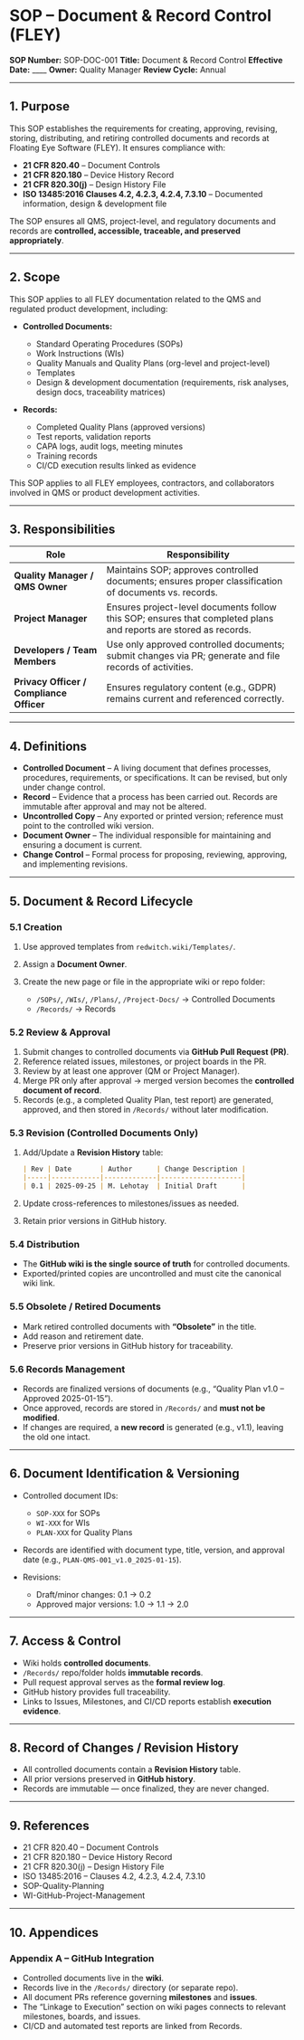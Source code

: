 # **SOP – Document & Record Control (FLEY)**

**SOP Number:** SOP-DOC-001
**Title:** Document & Record Control
**Effective Date:** ____
**Owner:** Quality Manager
**Review Cycle:** Annual

---

## **1. Purpose**

This SOP establishes the requirements for creating, approving, revising, storing, distributing, and retiring controlled documents and records at Floating Eye Software (FLEY). It ensures compliance with:

* **21 CFR 820.40** – Document Controls
* **21 CFR 820.180** – Device History Record
* **21 CFR 820.30(j)** – Design History File
* **ISO 13485:2016 Clauses 4.2, 4.2.3, 4.2.4, 7.3.10** – Documented information, design & development file

The SOP ensures all QMS, project-level, and regulatory documents and records are **controlled, accessible, traceable, and preserved appropriately**.

---

## **2. Scope**

This SOP applies to all FLEY documentation related to the QMS and regulated product development, including:

* **Controlled Documents:**

  * Standard Operating Procedures (SOPs)
  * Work Instructions (WIs)
  * Quality Manuals and Quality Plans (org-level and project-level)
  * Templates
  * Design & development documentation (requirements, risk analyses, design docs, traceability matrices)

* **Records:**

  * Completed Quality Plans (approved versions)
  * Test reports, validation reports
  * CAPA logs, audit logs, meeting minutes
  * Training records
  * CI/CD execution results linked as evidence

This SOP applies to all FLEY employees, contractors, and collaborators involved in QMS or product development activities.

---

## **3. Responsibilities**

| Role                                     | Responsibility                                                                                                   |
| ---------------------------------------- | ---------------------------------------------------------------------------------------------------------------- |
| **Quality Manager / QMS Owner**          | Maintains SOP; approves controlled documents; ensures proper classification of documents vs. records.            |
| **Project Manager**                      | Ensures project-level documents follow this SOP; ensures that completed plans and reports are stored as records. |
| **Developers / Team Members**            | Use only approved controlled documents; submit changes via PR; generate and file records of activities.          |
| **Privacy Officer / Compliance Officer** | Ensures regulatory content (e.g., GDPR) remains current and referenced correctly.                                |

---

## **4. Definitions**

* **Controlled Document** – A living document that defines processes, procedures, requirements, or specifications. It can be revised, but only under change control.
* **Record** – Evidence that a process has been carried out. Records are immutable after approval and may not be altered.
* **Uncontrolled Copy** – Any exported or printed version; reference must point to the controlled wiki version.
* **Document Owner** – The individual responsible for maintaining and ensuring a document is current.
* **Change Control** – Formal process for proposing, reviewing, approving, and implementing revisions.

---

## **5. Document & Record Lifecycle**

### **5.1 Creation**

1. Use approved templates from `redwitch.wiki/Templates/`.
2. Assign a **Document Owner**.
3. Create the new page or file in the appropriate wiki or repo folder:

   * `/SOPs/`, `/WIs/`, `/Plans/`, `/Project-Docs/` → Controlled Documents
   * `/Records/` → Records

### **5.2 Review & Approval**

1. Submit changes to controlled documents via **GitHub Pull Request (PR)**.
2. Reference related issues, milestones, or project boards in the PR.
3. Review by at least one approver (QM or Project Manager).
4. Merge PR only after approval → merged version becomes the **controlled document of record**.
5. Records (e.g., a completed Quality Plan, test report) are generated, approved, and then stored in `/Records/` without later modification.

### **5.3 Revision (Controlled Documents Only)**

1. Add/Update a **Revision History** table:

   ```markdown
   | Rev | Date       | Author      | Change Description |
   |-----|------------|-------------|--------------------|
   | 0.1 | 2025-09-25 | M. Lehotay  | Initial Draft      |
   ```

2. Update cross-references to milestones/issues as needed.

3. Retain prior versions in GitHub history.

### **5.4 Distribution**

* The **GitHub wiki is the single source of truth** for controlled documents.
* Exported/printed copies are uncontrolled and must cite the canonical wiki link.

### **5.5 Obsolete / Retired Documents**

* Mark retired controlled documents with **“Obsolete”** in the title.
* Add reason and retirement date.
* Preserve prior versions in GitHub history for traceability.

### **5.6 Records Management**

* Records are finalized versions of documents (e.g., “Quality Plan v1.0 – Approved 2025-01-15”).
* Once approved, records are stored in `/Records/` and **must not be modified**.
* If changes are required, a **new record** is generated (e.g., v1.1), leaving the old one intact.

---

## **6. Document Identification & Versioning**

* Controlled document IDs:

  * `SOP-XXX` for SOPs
  * `WI-XXX` for WIs
  * `PLAN-XXX` for Quality Plans

* Records are identified with document type, title, version, and approval date (e.g., `PLAN-QMS-001_v1.0_2025-01-15`).

* Revisions:

  * Draft/minor changes: 0.1 → 0.2
  * Approved major versions: 1.0 → 1.1 → 2.0

---

## **7. Access & Control**

* Wiki holds **controlled documents**.
* `/Records/` repo/folder holds **immutable records**.
* Pull request approval serves as the **formal review log**.
* GitHub history provides full traceability.
* Links to Issues, Milestones, and CI/CD reports establish **execution evidence**.

---

## **8. Record of Changes / Revision History**

* All controlled documents contain a **Revision History** table.
* All prior versions preserved in **GitHub history**.
* Records are immutable — once finalized, they are never changed.

---

## **9. References**

* 21 CFR 820.40 – Document Controls
* 21 CFR 820.180 – Device History Record
* 21 CFR 820.30(j) – Design History File
* ISO 13485:2016 – Clauses 4.2, 4.2.3, 4.2.4, 7.3.10
* SOP-Quality-Planning
* WI-GitHub-Project-Management

---

## **10. Appendices**

### Appendix A – GitHub Integration

* Controlled documents live in the **wiki**.
* Records live in the `/Records/` directory (or separate repo).
* All document PRs reference governing **milestones** and **issues**.
* The “Linkage to Execution” section on wiki pages connects to relevant milestones, boards, and issues.
* CI/CD and automated test reports are linked from Records.
